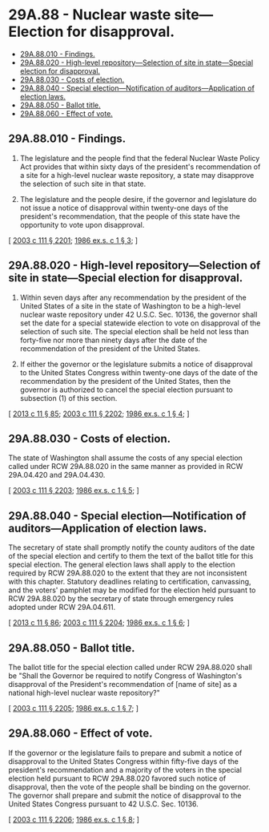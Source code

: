 # 29A.88 - Nuclear waste site—Election for disapproval.
* [29A.88.010 - Findings.](#29a88010---findings)
* [29A.88.020 - High-level repository—Selection of site in state—Special election for disapproval.](#29a88020---high-level-repositoryselection-of-site-in-statespecial-election-for-disapproval)
* [29A.88.030 - Costs of election.](#29a88030---costs-of-election)
* [29A.88.040 - Special election—Notification of auditors—Application of election laws.](#29a88040---special-electionnotification-of-auditorsapplication-of-election-laws)
* [29A.88.050 - Ballot title.](#29a88050---ballot-title)
* [29A.88.060 - Effect of vote.](#29a88060---effect-of-vote)
## 29A.88.010 - Findings.
1. The legislature and the people find that the federal Nuclear Waste Policy Act provides that within sixty days of the president's recommendation of a site for a high-level nuclear waste repository, a state may disapprove the selection of such site in that state.

2. The legislature and the people desire, if the governor and legislature do not issue a notice of disapproval within twenty-one days of the president's recommendation, that the people of this state have the opportunity to vote upon disapproval.

\[ [2003 c 111 § 2201](https://lawfilesext.leg.wa.gov/biennium/2003-04/Pdf/Bills/Session%20Laws/Senate/5221-S.SL.pdf?cite=2003%20c%20111%20§%202201); [1986 ex.s. c 1 § 3](https://leg.wa.gov/CodeReviser/documents/sessionlaw/1986ex1c1.pdf?cite=1986%20ex.s.%20c%201%20§%203); \]

## 29A.88.020 - High-level repository—Selection of site in state—Special election for disapproval.
1. Within seven days after any recommendation by the president of the United States of a site in the state of Washington to be a high-level nuclear waste repository under 42 U.S.C. Sec. 10136, the governor shall set the date for a special statewide election to vote on disapproval of the selection of such site. The special election shall be held not less than forty-five nor more than ninety days after the date of the recommendation of the president of the United States.

2. If either the governor or the legislature submits a notice of disapproval to the United States Congress within twenty-one days of the date of the recommendation by the president of the United States, then the governor is authorized to cancel the special election pursuant to subsection (1) of this section.

\[ [2013 c 11 § 85](https://lawfilesext.leg.wa.gov/biennium/2013-14/Pdf/Bills/Session%20Laws/Senate/5518-S.SL.pdf?cite=2013%20c%2011%20§%2085); [2003 c 111 § 2202](https://lawfilesext.leg.wa.gov/biennium/2003-04/Pdf/Bills/Session%20Laws/Senate/5221-S.SL.pdf?cite=2003%20c%20111%20§%202202); [1986 ex.s. c 1 § 4](https://leg.wa.gov/CodeReviser/documents/sessionlaw/1986ex1c1.pdf?cite=1986%20ex.s.%20c%201%20§%204); \]

## 29A.88.030 - Costs of election.
The state of Washington shall assume the costs of any special election called under RCW 29A.88.020 in the same manner as provided in RCW 29A.04.420 and 29A.04.430.

\[ [2003 c 111 § 2203](https://lawfilesext.leg.wa.gov/biennium/2003-04/Pdf/Bills/Session%20Laws/Senate/5221-S.SL.pdf?cite=2003%20c%20111%20§%202203); [1986 ex.s. c 1 § 5](https://leg.wa.gov/CodeReviser/documents/sessionlaw/1986ex1c1.pdf?cite=1986%20ex.s.%20c%201%20§%205); \]

## 29A.88.040 - Special election—Notification of auditors—Application of election laws.
The secretary of state shall promptly notify the county auditors of the date of the special election and certify to them the text of the ballot title for this special election. The general election laws shall apply to the election required by RCW 29A.88.020 to the extent that they are not inconsistent with this chapter. Statutory deadlines relating to certification, canvassing, and the voters' pamphlet may be modified for the election held pursuant to RCW 29A.88.020 by the secretary of state through emergency rules adopted under RCW 29A.04.611.

\[ [2013 c 11 § 86](https://lawfilesext.leg.wa.gov/biennium/2013-14/Pdf/Bills/Session%20Laws/Senate/5518-S.SL.pdf?cite=2013%20c%2011%20§%2086); [2003 c 111 § 2204](https://lawfilesext.leg.wa.gov/biennium/2003-04/Pdf/Bills/Session%20Laws/Senate/5221-S.SL.pdf?cite=2003%20c%20111%20§%202204); [1986 ex.s. c 1 § 6](https://leg.wa.gov/CodeReviser/documents/sessionlaw/1986ex1c1.pdf?cite=1986%20ex.s.%20c%201%20§%206); \]

## 29A.88.050 - Ballot title.
The ballot title for the special election called under RCW 29A.88.020 shall be "Shall the Governor be required to notify Congress of Washington's disapproval of the President's recommendation of [name of site] as a national high-level nuclear waste repository?"

\[ [2003 c 111 § 2205](https://lawfilesext.leg.wa.gov/biennium/2003-04/Pdf/Bills/Session%20Laws/Senate/5221-S.SL.pdf?cite=2003%20c%20111%20§%202205); [1986 ex.s. c 1 § 7](https://leg.wa.gov/CodeReviser/documents/sessionlaw/1986ex1c1.pdf?cite=1986%20ex.s.%20c%201%20§%207); \]

## 29A.88.060 - Effect of vote.
If the governor or the legislature fails to prepare and submit a notice of disapproval to the United States Congress within fifty-five days of the president's recommendation and a majority of the voters in the special election held pursuant to RCW 29A.88.020 favored such notice of disapproval, then the vote of the people shall be binding on the governor. The governor shall prepare and submit the notice of disapproval to the United States Congress pursuant to 42 U.S.C. Sec. 10136.

\[ [2003 c 111 § 2206](https://lawfilesext.leg.wa.gov/biennium/2003-04/Pdf/Bills/Session%20Laws/Senate/5221-S.SL.pdf?cite=2003%20c%20111%20§%202206); [1986 ex.s. c 1 § 8](https://leg.wa.gov/CodeReviser/documents/sessionlaw/1986ex1c1.pdf?cite=1986%20ex.s.%20c%201%20§%208); \]

